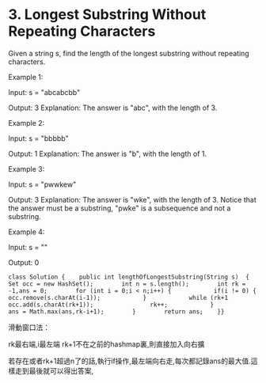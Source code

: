 # 3. Longest Substring Without Repeating Characters

Given a string s, find the length of the longest substring without repeating characters.

Example 1:

Input: s = "abcabcbb"

Output: 3 Explanation: The answer is "abc", with the length of 3.

Example 2:

Input: s = "bbbbb"

Output: 1 Explanation: The answer is "b", with the length of 1.

Example 3:

Input: s = "pwwkew"

Output: 3 Explanation: The answer is "wke", with the length of 3. Notice that the answer must be a substring, "pwke" is a subsequence and not a substring.

Example 4:

Input: s = ""

Output: 0

```text
class Solution {    public int lengthOfLongestSubstring(String s)  {        Set occ = new HashSet();        int n = s.length();        int rk = -1,ans = 0;        for (int i = 0;i < n;i++) {            if(i != 0) {                occ.remove(s.charAt(i-1));            }            while (rk+1                occ.add(s.charAt(rk+1));                rk++;            }            ans = Math.max(ans,rk-i+1);        }        return ans;    }}
```

滑動窗口法：

rk最右端,i最左端 rk+1不在之前的hashmap裏,則直接加入向右擴

若存在或者rk+1超過n了的話,執行if操作,最左端向右走,每次都記錄ans的最大值.這樣走到最後就可以得出答案,

​

